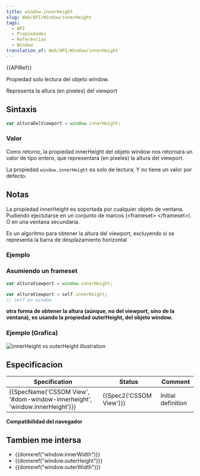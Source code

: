 ```yaml
---
title: window.innerHeight
slug: Web/API/Window/innerHeight
tags:
  - API
  - Propiedades
  - Referências
  - Window
translation_of: Web/API/Window/innerHeight
---
```


{{APIRef}}

Propiedad solo lectura del objeto window.

Representa la altura (en pixeles) del viewport

## Sintaxis

```js
var alturaDelViewport = window.innerHeight;
```

### Valor

Como retorno, la propiedad innerHeight del objeto window nos retornara un valor de tipo entero, que representara (en pixeles) la altura del viewport.

La propiedad `window.innerHeight` es solo de lectura; Y no tiene un valor por defecto.

## Notas

La propiedad innerHeight es soportada por cualquier objeto de ventana. Pudiendo ejectutarse en un conjunto de marcos (\<frameset> \</frameset>). O en una ventana secundaria.

Es un algoritmo para obtener la altura del viewport, excluyendo si se representa la barra de desplazamiento horizontal

### Ejemplo

### Asumiendo un frameset

```js
var alturaViewport = window.innerHeight;

var alturaViewport = self.innerHeight;
// self es window
```

**otra forma de obtener la altura (aúnque, no del viewport, síno de la ventana), es usando la propiedad outerHeight, del objeto window.**

### Ejemplo (Grafica)

![innerHeight vs outerHeight illustration](/@api/deki/files/213/=FirefoxInnerVsOuterHeight2.png)

## Especificacion

| Specification                                                                                        | Status                           | Comment            |
| ---------------------------------------------------------------------------------------------------- | -------------------------------- | ------------------ |
| {{SpecName('CSSOM View', '#dom-window-innerheight', 'window.innerHeight')}} | {{Spec2('CSSOM View')}} | Initial definition |

**Compatibilidad del navegador**

## Tambien me intersa

- {{domxref("window.innerWidth")}}
- {{domxref("window.outerHeight")}}
- {{domxref("window.outerWidth")}}
